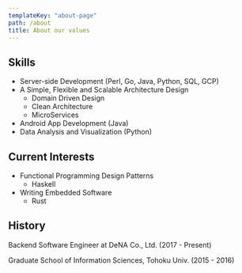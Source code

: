 ```yaml
---
templateKey: "about-page"
path: /about
title: About our values
---
```


## Skills

- Server-side Development (Perl, Go, Java, Python, SQL, GCP)
- A Simple, Flexible and Scalable Architecture Design
  - Domain Driven Design
  - Clean Architecture
  - MicroServices
- Android App Development (Java)
- Data Analysis and Visualization (Python)

## Current Interests

- Functional Programming Design Patterns
  - Haskell
- Writing Embedded Software
  - Rust

## History

Backend Software Engineer at DeNA Co., Ltd. (2017 - Present)

Graduate School of Information Sciences, Tohoku Univ. (2015 - 2016)
